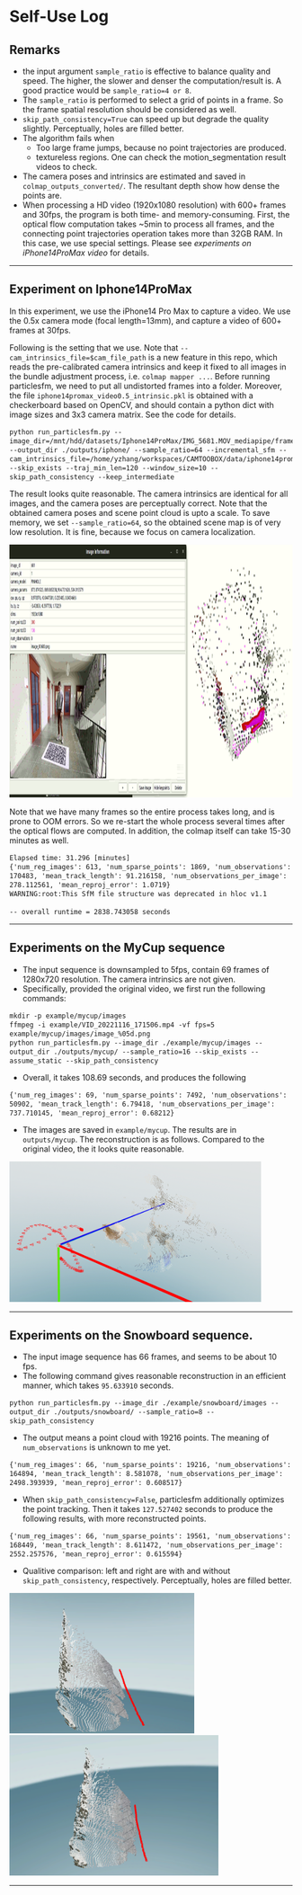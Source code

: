 # Self-Use Log

## Remarks
- the input argument `sample_ratio` is effective to balance quality and speed. The higher, the slower and denser the computation/result is.
A good practice would be `sample_ratio=4 or 8`.
- The `sample_ratio` is performed to select a grid of points in a frame. So the frame spatial resolution should be considered as well.
- `skip_path_consistency=True` can speed up but degrade the quality slightly. Perceptually, holes are filled better.
- The algorithm fails when
    - Too large frame jumps, because no point trajectories are produced.
    - textureless regions. One can check the motion_segmentation result videos to check.
- The camera poses and intrinsics are estimated and saved in `colmap_outputs_converted/`. The resultant depth show how dense the points are.
- When processing a HD video (1920x1080 resolution) with 600+ frames and 30fps, the program is both time- and memory-consuming. First, the optical flow computation takes ~5min to process all frames, and the connecting point trajectories operation takes more than 32GB RAM. In this case, we use special settings. Please see *experiments on iPhone14ProMax video* for details.


---
## Experiment on Iphone14ProMax
In this experiment, we use the iPhone14 Pro Max to capture a video. We use the 0.5x camera mode (focal length=13mm), and capture a video of 600+ frames at 30fps.

Following is the setting that we use. Note that `--cam_intrinsics_file=$cam_file_path` is a new feature in this repo, which reads the pre-calibrated camera intrinsics and keep it fixed to all images in the bundle adjustment process, i.e. `colmap mapper ...`. Before running particlesfm, we need to put all undistorted frames into a folder. Moreover, the file `iphone14promax_video0.5_intrinsic.pkl` is obtained with a checkerboard based on OpenCV, and should contain a python dict with image sizes and 3x3 camera matrix. See the code for details.

```
python run_particlesfm.py --image_dir=/mnt/hdd/datasets/Iphone14ProMax/IMG_5681.MOV_mediapipe/frames/ --output_dir ./outputs/iphone/ --sample_ratio=64 --incremental_sfm --cam_intrinsics_file=/home/yzhang/workspaces/CAMTOOBOX/data/iphone14promax_video0.5_intrinsic.pkl --skip_exists --traj_min_len=120 --window_size=10 --skip_path_consistency --keep_intermediate
```

The result looks quite reasonable. The camera intrinsics are identical for all images, and the camera poses are perceptually correct. Note that the obtained camera poses and scene point cloud is upto a scale. To save memory, we set `--sample_ratio=64`, so the obtained scene map is of very low resolution. It is fine, because we focus on camera localization.

<img src="misc/media/result_iphone.png" alt="drawing" height="450"/>


Note that we have many frames so the entire process takes long, and is prone to OOM errors. So we re-start the whole process several times after the optical flows are computed. In addition, the colmap itself can take 15-30 minutes as well.

```
Elapsed time: 31.296 [minutes]
{'num_reg_images': 613, 'num_sparse_points': 1869, 'num_observations': 170483, 'mean_track_length': 91.216158, 'num_observations_per_image': 278.112561, 'mean_reproj_error': 1.0719}
WARNING:root:This SfM file structure was deprecated in hloc v1.1

-- overall runtime = 2838.743058 seconds
```



---
## Experiments on the MyCup sequence
- The input sequence is downsampled to 5fps, contain 69 frames of 1280x720 resolution. The camera intrinsics are not given.
- Specifically, provided the original video, we first run the following commands:
```
mkdir -p example/mycup/images
ffmpeg -i example/VID_20221116_171506.mp4 -vf fps=5 example/mycup/images/image_%05d.png
python run_particlesfm.py --image_dir ./example/mycup/images --output_dir ./outputs/mycup/ --sample_ratio=16 --skip_exists --assume_static --skip_path_consistency
```
- Overall, it takes 108.69 seconds, and produces the following
```
{'num_reg_images': 69, 'num_sparse_points': 7492, 'num_observations': 50902, 'mean_track_length': 6.79418, 'num_observations_per_image': 737.710145, 'mean_reproj_error': 0.68212}
```
- The images are saved in `example/mycup`. The results are in `outputs/mycup`. The reconstruction is as follows. Compared to the original video, the it looks quite reasonable. 

<img src="misc/media/mycup_pcd.png" alt="drawing" height="250"/>




---
## Experiments on the Snowboard sequence.
- The input image sequence has 66 frames, and seems to be about 10 fps.
- The following command gives reasonable reconstruction in an efficient manner, which takes `95.633910` seconds.
```
python run_particlesfm.py --image_dir ./example/snowboard/images --output_dir ./outputs/snowboard/ --sample_ratio=8 --skip_path_consistency
```
- The output means a point cloud with 19216 points. The meaning of `num_observations` is unknown to me yet.
```
{'num_reg_images': 66, 'num_sparse_points': 19216, 'num_observations': 164894, 'mean_track_length': 8.581078, 'num_observations_per_image': 2498.393939, 'mean_reproj_error': 0.608517}
```

- When `skip_path_consistency=False`, particlesfm additionally optimizes the point tracking. Then it takes `127.527402` seconds to produce
the following results, with more reconstructed points.
```
{'num_reg_images': 66, 'num_sparse_points': 19561, 'num_observations': 168449, 'mean_track_length': 8.611472, 'num_observations_per_image': 2552.257576, 'mean_reproj_error': 0.615594}
```

- Qualitive comparison: left and right are with and without `skip_path_consistency`, respectively. Perceptually, holes are filled better.

<img src="misc/media/snowboard_skip.png" alt="drawing" height="250"/>
<img src="misc/media/snowboard_noskip.png" alt="drawing" height="250"/>



---